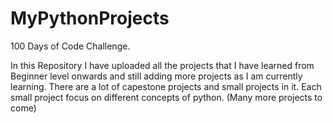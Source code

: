 # MyPythonProjects
100 Days of Code Challenge.

In this Repository I have uploaded all the projects that I have learned from Beginner level onwards and still adding more projects as I am currently learning.
There are a lot of capestone projects and small projects in it.
Each small project focus on different concepts of python.
(Many more projects to come)
